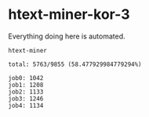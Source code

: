 # htext-miner-kor-3

Everything doing here is automated.

```
htext-miner

total: 5763/9855 (58.477929984779294%)

job0: 1042
job1: 1208
job2: 1133
job3: 1246
job4: 1134
```
